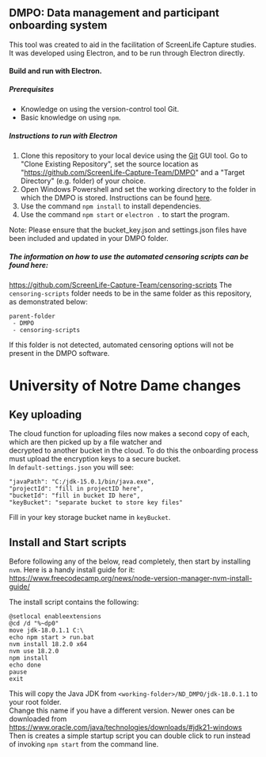## DMPO: Data management and participant onboarding system

This tool was created to aid in the facilitation of ScreenLife Capture studies. It was developed using Electron, and to be run through Electron directly.

#### Build and run with Electron.

##### Prerequisites

- Knowledge on using the version-control tool Git.
- Basic knowledge on using `npm`.

##### Instructions to run with Electron

1. Clone this repository to your local device using the [Git](https://git-scm.com/) GUI tool. Go to "Clone Existing Repository", set the source location as "https://github.com/ScreenLife-Capture-Team/DMPO" and a "Target Directory" (e.g. folder) of your choice.
2. Open Windows Powershell and set the working directory to the folder in which the DMPO is stored. Instructions can be found [here](https://docs.microsoft.com/en-us/powershell/scripting/samples/managing-current-location?view=powershell-7.2). 
3. Use the command `npm install` to install dependencies.
4. Use the command `npm start` or `electron .` to start the program.

Note: Please ensure that the bucket_key.json and settings.json files have been included and updated in your DMPO folder.

##### The information on how to use the automated censoring scripts can be found here:
https://github.com/ScreenLife-Capture-Team/censoring-scripts
The `censoring-scripts` folder needs to be in the same folder as this repository, as demonstrated below:

```
parent-folder
 - DMPO
 - censoring-scripts
```

If this folder is not detected, automated censoring options will not be present in the DMPO software.


# University of Notre Dame changes  
## Key uploading  

The cloud function for uploading files now makes a second copy of each, which are then picked up by a file watcher and  
decrypted to another bucket in the cloud.  To do this the onboarding process must upload the encryption keys to a secure bucket.  
In `default-settings.json` you will see:  
```
"javaPath": "C:/jdk-15.0.1/bin/java.exe",
"projectId": "fill in projectID here",
"bucketId": "fill in bucket ID here",
"keyBucket": "separate bucket to store key files"
```
Fill in your key storage bucket name in `keyBucket`.  

## Install and Start scripts  
Before following any of the below, read completely, then start by installing `nvm`.  Here is a handy install guide for it:  
https://www.freecodecamp.org/news/node-version-manager-nvm-install-guide/  

The install script contains the following:
```
@setlocal enableextensions
@cd /d "%~dp0"
move jdk-18.0.1.1 C:\
echo npm start > run.bat
nvm install 18.2.0 x64
nvm use 18.2.0
npm install
echo done
pause
exit
```
This will copy the Java JDK from `<working-folder>/ND_DMPO/jdk-18.0.1.1` to your root folder.  
Change this name if you have a different version.  Newer ones can be downloaded from https://www.oracle.com/java/technologies/downloads/#jdk21-windows  
Then is creates a simple startup script you can double click to run instead of invoking `npm start` from the command line.